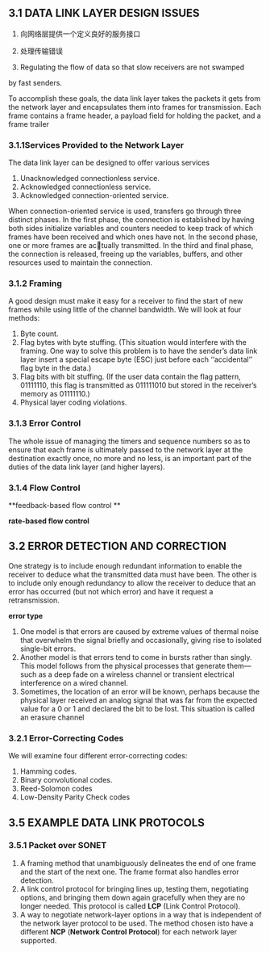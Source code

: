 ## 3.1 DATA LINK LAYER DESIGN ISSUES 

1. 向网络层提供一个定义良好的服务接口

2. 处理传输错误

3.  Regulating the flow of data so that slow receivers are not swamped 

   by fast senders.

To accomplish these goals, the data link layer takes the packets it gets from the  network layer and encapsulates them into frames for transmission. Each frame contains a frame header, a payload field for holding the packet, and a frame  trailer

### 3.1.1Services Provided to the Network Layer 

The data link layer can be designed to offer various services 

1. Unacknowledged connectionless service. 
2. Acknowledged connectionless service. 
3. Acknowledged connection-oriented service. 

When connection-oriented service is used, transfers go through three distinct phases. In the first phase, the connection is established by having both sides initialize variables and counters needed to keep track of which frames have been received and which ones have not. In the second phase, one or more frames are actually transmitted. In the third and final phase, the connection is released, freeing up the variables, buffers, and other resources used to maintain the connection. 

### 3.1.2 Framing

A good design must make it easy for a receiver to find the start of new frames while using little of the channel bandwidth. We will look at four methods:

1. Byte count. 
2. Flag bytes with byte stuffing. (This situation would interfere with the framing. One way to solve this problem is to have the sender’s data link layer insert a special escape byte (ESC) just before each ‘‘accidental’’ flag byte in the data.)
3. Flag bits with bit stuffing. (If the user data contain the flag pattern, 01111110, this flag is transmitted as 011111010 but stored in the receiver’s memory as 01111110.)
4.  Physical layer coding violations.

### 3.1.3 Error Control 

The whole issue of managing the timers and sequence numbers so as to ensure  that each frame is ultimately passed to the network layer at the destination exactly  once, no more and no less, is an important part of the duties of the data link layer  (and higher layers). 

### 3.1.4 Flow Control 

**feedback-based flow control **

**rate-based  flow control**

## 3.2 ERROR DETECTION AND CORRECTION 

One strategy is to include enough redundant information to enable the receiver to deduce what the transmitted data must have been. The other is to include only enough redundancy to allow the receiver to deduce that an error has occurred (but not which error) and have it request a retransmission.

**error type**

1. One model is that errors are caused by extreme values of thermal noise that  overwhelm the signal briefly and occasionally, giving rise to isolated single-bit errors.
2. Another model is that errors tend to come in bursts rather than singly. This  model follows from the physical processes that generate them—such as a deep  fade on a wireless channel or transient electrical interference on a wired channel.
3. Sometimes, the location of an error will be  known, perhaps because the physical layer received an analog signal that was far  from the expected value for a 0 or 1 and declared the bit to be lost. This situation  is called an erasure channel

### 3.2.1 Error-Correcting Codes 

We will examine four different error-correcting codes: 

1. Hamming codes. 
2. Binary convolutional codes.
3. Reed-Solomon codes
4. Low-Density Parity Check codes

## 3.5 EXAMPLE DATA LINK PROTOCOLS

### 3.5.1 Packet over SONET

1. A framing method that unambiguously delineates the end of one frame and the start of the next one. The frame format also handles error detection.
2. A link control protocol for bringing lines up, testing them, negotiating options, and bringing them down again gracefully when they are no longer needed. This protocol is called **LCP** (Link Control Protocol).
3. A way to negotiate network-layer options in a way that is independent of the network layer protocol to be used. The method chosen isto have a different **NCP** (**Network Control Protocol**) for each network layer supported.